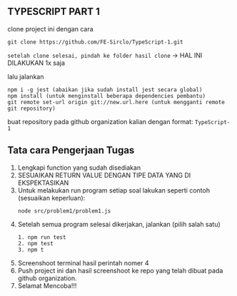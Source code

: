## TYPESCRIPT PART 1

clone project ini dengan cara

```
git clone https://github.com/FE-Sirclo/TypeScript-1.git
```

`setelah clone selesai, pindah ke folder hasil clone` -> HAL INI DILAKUKAN 1x saja

lalu jalankan

```
npm i -g jest (abaikan jika sudah install jest secara global)
npm install (untuk menginstall beberapa dependencies pembantu)
git remote set-url origin git://new.url.here (untuk mengganti remote git repository)
```

buat repository pada github organization kalian dengan format: `TypeScript-1`

## Tata cara Pengerjaan Tugas

1. Lengkapi function yang sudah disediakan
2. SESUAIKAN RETURN VALUE DENGAN TIPE DATA YANG DI EKSPEKTASIKAN
3. Untuk melakukan run program setiap soal lakukan seperti contoh (sesuaikan keperluan):
   ```
   node src/problem1/problem1.js
   ```
4. Setelah semua program selesai dikerjakan, jalankan (pilih salah satu)
   ```
   1. npm run test
   2. npm test
   3. npm t
   ```
5. Screenshoot terminal hasil perintah nomer 4
6. Push project ini dan hasil screenshoot ke repo yang telah dibuat pada github organization.
7. Selamat Mencoba!!!
